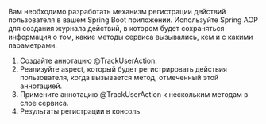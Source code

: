 Вам необходимо разработать механизм регистрации действий пользователя в вашем Spring Boot приложении. Используйте Spring AOP
для создания журнала действий, в котором будет сохраняться информация о том, какие методы сервиса вызывались, кем и с какими параметрами.

1) Создайте аннотацию @TrackUserAction.
2) Реализуйте aspect, который будет регистрировать действия пользователя, когда вызывается метод, отмеченный этой аннотацией.
3) Примените аннотацию @TrackUserAction к нескольким методам в слое сервиса.
4) Результаты регистрации в консоль